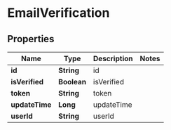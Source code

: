
# EmailVerification

## Properties
Name | Type | Description | Notes
------------ | ------------- | ------------- | -------------
**id** | **String** | id | 
**isVerified** | **Boolean** | isVerified | 
**token** | **String** | token | 
**updateTime** | **Long** | updateTime | 
**userId** | **String** | userId | 



